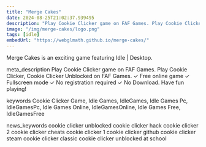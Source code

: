 ```yaml
---
title: "Merge Cakes"
date: 2024-08-25T21:02:37.939495
description: "Play Cookie Clicker game on FAF Games. Play Cookie Clicker, Cookie Clicker Unblocked on FAF Games. ✓ Free online game ✓ Fullscreen mode ✓ No registration required ✓ No Download. Have fun playing!"
image: "/img/merge-cakes/logo.png"
tags: [idle]
embedUrl: "https://webglmath.github.io/merge-cakes/"
---
```


Merge Cakes is an exciting game featuring Idle | Desktop.

meta_description
Play Cookie Clicker game on FAF Games. Play Cookie Clicker, Cookie Clicker Unblocked on FAF Games. ✓ Free online game ✓ Fullscreen mode ✓ No registration required ✓ No Download. Have fun playing!


keywords
Cookie Clicker Game, Idle Games, IdleGames, Idle Games Pc, IdleGamesPc, Idle Games Online, IdleGamesOnline, Idle Games Free, IdleGamesFree


news_keywords
cookie clicker unblocked cookie clicker hack cookie clicker 2 cookie clicker cheats cookie clicker 1 cookie clicker github cookie clicker steam cookie clicker classic cookie clicker unblocked at school
